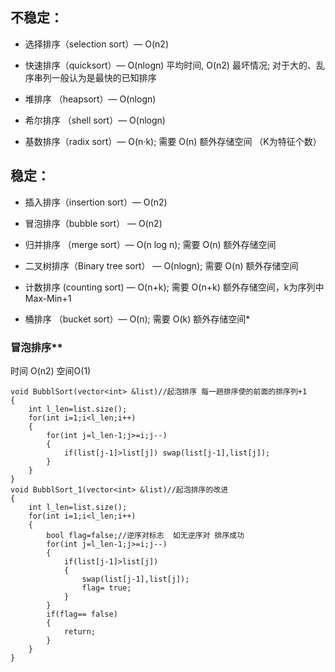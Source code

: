 ## 不稳定：
* 选择排序（selection sort）— O(n2)

* 快速排序（quicksort）— O(nlogn) 平均时间, O(n2) 最坏情况; 对于大的、乱序串列一般认为是最快的已知排序

* 堆排序 （heapsort）— O(nlogn)

* 希尔排序 （shell sort）— O(nlogn)

* 基数排序（radix sort）— O(n·k); 需要 O(n) 额外存储空间 （K为特征个数）

 
## 稳定：

* 插入排序（insertion sort）— O(n2)

* 冒泡排序（bubble sort） — O(n2)

* 归并排序 （merge sort）— O(n log n); 需要 O(n) 额外存储空间

* 二叉树排序（Binary tree sort） — O(nlogn); 需要 O(n) 额外存储空间

* 计数排序  (counting sort) — O(n+k); 需要 O(n+k) 额外存储空间，k为序列中Max-Min+1

 * 桶排序 （bucket sort）— O(n); 需要 O(k) 额外存储空间* 

### 冒泡排序**
时间 O(n2) 空间O(1)
```
void BubblSort(vector<int> &list)//起泡排序 每一趟排序使的前面的排序列+1
{
    int l_len=list.size();
    for(int i=1;i<l_len;i++)
    {
        for(int j=l_len-1;j>=i;j--)
        {
            if(list[j-1]>list[j]) swap(list[j-1],list[j]);
        }
    }
}
void BubblSort_1(vector<int> &list)//起泡排序的改进
{
    int l_len=list.size();
    for(int i=1;i<l_len;i++)
    {
        bool flag=false;//逆序对标志  如无逆序对 排序成功
        for(int j=l_len-1;j>=i;j--)
        {
            if(list[j-1]>list[j])
            {
                swap(list[j-1],list[j]);
                flag= true;
            }
        }
        if(flag== false)
        {
            return;
        }
    }
}




